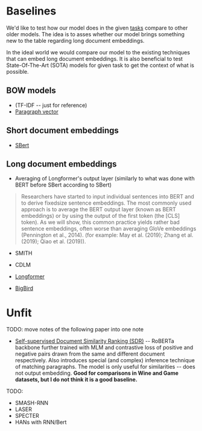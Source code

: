 [paragraph_vector]: paragraph_vector.md
[bigbird]: ./bigbird.md
[longformer]: ./longformer.md
[sbert]: ./sbert.md
[datasets]: ./datasets.md
[ginzburg_21]: https://arxiv.org/abs/2106.01186

# Baselines

We'd like to test how our model does in the given [tasks][datasets] compare to
other older models. The idea is to asses whether our model brings something new
to the table regarding long document embeddings.

In the ideal world we would compare our model to the existing techniques that
can embed long document embeddings. It is also beneficial to test
State-Of-The-Art (SOTA) models for given task to get the context of what is
possible.

## BOW models

- (TF-IDF -- just for reference)
- [Paragraph vector][paragraph_vector]

## Short document embeddings

- [SBert][sbert]

## Long document embeddings

- Averaging of Longformer's output layer (similarly to what was done with BERT
  before SBert according to SBert)

> Researchers have started to input individual sentences into BERT and to derive
> fixedsize sentence embeddings. The most commonly used approach is to average
> the BERT output layer (known as BERT embeddings) or by using the output of the
> first token (the [CLS] token). As we will show, this common practice yields
> rather bad sentence embeddings, often worse than averaging GloVe embeddings
> (Pennington et al., 2014).
> (for example: May et al. (2019); Zhang et al. (2019); Qiao et al. (2019)).

- SMITH
- CDLM

- [Longformer][longformer]
- [BigBird][bigbird]

# Unfit

TODO: move notes of the following paper into one note
- [Self-supervised Document Similarity Ranking (SDR)][ginzburg_21] -- RoBERTa
  backbone further trained with MLM and contrastive loss of positive and
  negative pairs drawn from the same and different document respectively. Also
  introduces special (and complex) inference technique of matching paragraphs.
  The model is only useful for similarities -- does not output embedding. **Good
  for comparisons in Wine and Game datasets, but I do not think it is a good
  baseline.**


TODO:
- SMASH-RNN
- LASER
- SPECTER
- HANs with RNN/Bert
